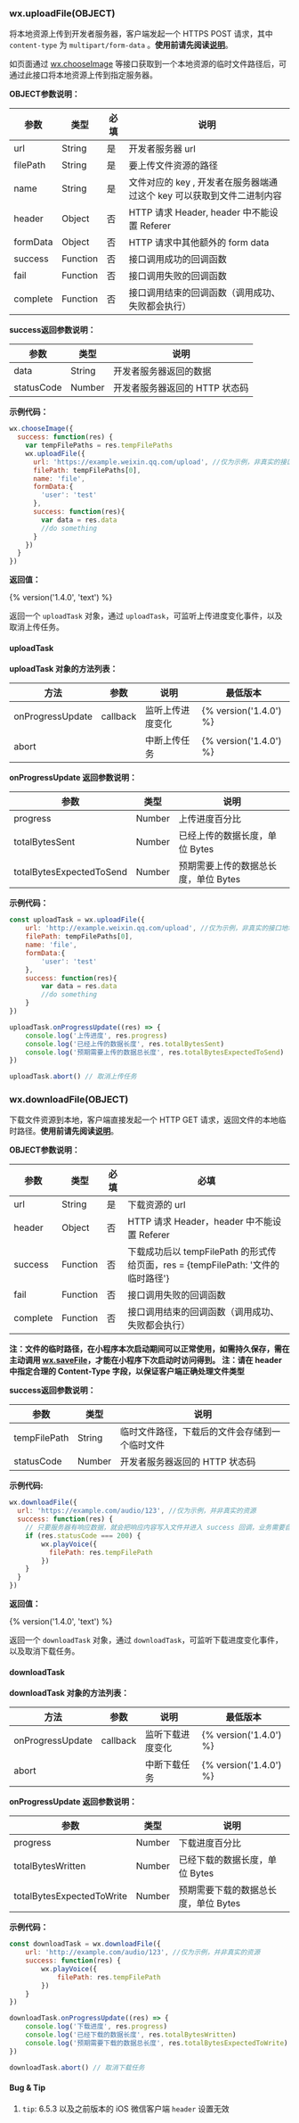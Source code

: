 ### wx.uploadFile(OBJECT)

将本地资源上传到开发者服务器，客户端发起一个 HTTPS POST 请求，其中 `content-type` 为 `multipart/form-data` 。**使用前请先阅读[说明](./api-network.md)**。

如页面通过 [wx.chooseImage](./media-picture.md#wxchooseimageobject) 等接口获取到一个本地资源的临时文件路径后，可通过此接口将本地资源上传到指定服务器。

**OBJECT参数说明：**

| 参数      | 类型    | 必填   | 说明                                     |
| -------- | -------- | ---- | -------------------------------------- |
| url      | String   | 是    | 开发者服务器 url                              |
| filePath | String   | 是    | 要上传文件资源的路径                             |
| name     | String   | 是    | 文件对应的 key , 开发者在服务器端通过这个 key 可以获取到文件二进制内容 |
| header   | Object   | 否    | HTTP 请求 Header, header 中不能设置 Referer                         |
| formData | Object   | 否    | HTTP 请求中其他额外的 form data                 |
| success  | Function | 否    | 接口调用成功的回调函数                            |
| fail     | Function | 否    | 接口调用失败的回调函数                            |
| complete | Function | 否    | 接口调用结束的回调函数（调用成功、失败都会执行）               |

**success返回参数说明：**

| 参数        | 类型          | 说明                                   | 
| --------   | --------      | ---------------------                 |
| data       | String        | 开发者服务器返回的数据                   |
| statusCode | Number        | 开发者服务器返回的 HTTP 状态码            |

**示例代码：**

```javascript
wx.chooseImage({
  success: function(res) {
    var tempFilePaths = res.tempFilePaths
    wx.uploadFile({
      url: 'https://example.weixin.qq.com/upload', //仅为示例，非真实的接口地址
      filePath: tempFilePaths[0],
      name: 'file',
      formData:{
        'user': 'test'
      },
      success: function(res){
        var data = res.data
        //do something
      }
    })
  }
})
```

**返回值：**

{% version('1.4.0', 'text') %}

返回一个 `uploadTask` 对象，通过 `uploadTask`，可监听上传进度变化事件，以及取消上传任务。

#### uploadTask

**uploadTask 对象的方法列表：**

| 方法             | 参数     | 说明             | 最低版本               |
|------------------|----------|------------------| ---------------------- |
| onProgressUpdate | callback | 监听上传进度变化 | {% version('1.4.0') %} |
| abort            |          | 中断上传任务     | {% version('1.4.0') %} |

**onProgressUpdate 返回参数说明：**

| 参数                     | 类型   | 说明                                 |
|--------------------------|--------|--------------------------------------|
| progress                 | Number | 上传进度百分比                       |
| totalBytesSent           | Number | 已经上传的数据长度，单位 Bytes       |
| totalBytesExpectedToSend | Number | 预期需要上传的数据总长度，单位 Bytes |

**示例代码：**

```javascript
const uploadTask = wx.uploadFile({
    url: 'http://example.weixin.qq.com/upload', //仅为示例，非真实的接口地址
    filePath: tempFilePaths[0],
    name: 'file',
    formData:{
        'user': 'test'
    },
    success: function(res){
        var data = res.data
        //do something
    }
})

uploadTask.onProgressUpdate((res) => {
    console.log('上传进度', res.progress)
    console.log('已经上传的数据长度', res.totalBytesSent)
    console.log('预期需要上传的数据总长度', res.totalBytesExpectedToSend)
})

uploadTask.abort() // 取消上传任务
```


### wx.downloadFile(OBJECT)

下载文件资源到本地，客户端直接发起一个 HTTP GET 请求，返回文件的本地临时路径。**使用前请先阅读[说明](./api-network.md)**。

**OBJECT参数说明：**

| 参数       | 类型       | 必填   | 必填                                       |
| -------- | -------- | ---- | ---------------------------------------- |
| url      | String   | 是    | 下载资源的 url                                |
| header   | Object   | 否    | HTTP 请求 Header，header 中不能设置 Referer               |
| success  | Function | 否    | 下载成功后以 tempFilePath 的形式传给页面，res = {tempFilePath: '文件的临时路径'} |
| fail     | Function | 否    | 接口调用失败的回调函数                              |
| complete | Function | 否    | 接口调用结束的回调函数（调用成功、失败都会执行）                 |

**注：文件的临时路径，在小程序本次启动期间可以正常使用，如需持久保存，需在主动调用 [wx.saveFile](./file.md)，才能在小程序下次启动时访问得到。**
**注：请在 header 中指定合理的 Content-Type 字段，以保证客户端正确处理文件类型**

**success返回参数说明：**

| 参数         | 类型   | 说明                                           |
|--------------|--------|------------------------------------------------|
| tempFilePath | String | 临时文件路径，下载后的文件会存储到一个临时文件 |
| statusCode   | Number | 开发者服务器返回的 HTTP 状态码                 |

**示例代码:**

```javascript
wx.downloadFile({
  url: 'https://example.com/audio/123', //仅为示例，并非真实的资源
  success: function(res) {
    // 只要服务器有响应数据，就会把响应内容写入文件并进入 success 回调，业务需要自行判断是否下载到了想要的内容
    if (res.statusCode === 200) {
        wx.playVoice({
          filePath: res.tempFilePath
        })
    }
  }
})
```

**返回值：**

{% version('1.4.0', 'text') %}

返回一个 `downloadTask` 对象，通过 `downloadTask`，可监听下载进度变化事件，以及取消下载任务。

#### downloadTask

**downloadTask 对象的方法列表：**

| 方法             | 参数     | 说明             | 最低版本               |
|------------------|----------|------------------| ---------------------- |
| onProgressUpdate | callback | 监听下载进度变化 | {% version('1.4.0') %} |
| abort            |          | 中断下载任务     | {% version('1.4.0') %} |

**onProgressUpdate 返回参数说明：**

| 参数                      | 类型   | 说明                                 |
|---------------------------|--------|--------------------------------------|
| progress                  | Number | 下载进度百分比                       |
| totalBytesWritten         | Number | 已经下载的数据长度，单位 Bytes       |
| totalBytesExpectedToWrite | Number | 预期需要下载的数据总长度，单位 Bytes |

**示例代码：**

```javascript
const downloadTask = wx.downloadFile({
    url: 'http://example.com/audio/123', //仅为示例，并非真实的资源
    success: function(res) {
        wx.playVoice({
            filePath: res.tempFilePath
        })
    }
})

downloadTask.onProgressUpdate((res) => {
    console.log('下载进度', res.progress)
    console.log('已经下载的数据长度', res.totalBytesWritten)
    console.log('预期需要下载的数据总长度', res.totalBytesExpectedToWrite)
})

downloadTask.abort() // 取消下载任务
```

#### Bug & Tip
1. `tip`: 6.5.3 以及之前版本的 iOS 微信客户端 `header` 设置无效
